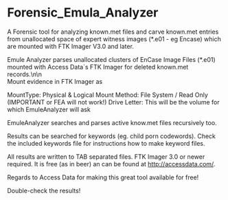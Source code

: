 Forensic_Emula_Analyzer
=======================

A Forensic tool for analyzing known.met files and carve known.met entries from unallocated space of expert witness images (*.e01 - eg Encase) which are mounted with FTK Imager V3.0 and later.

Emule Analyzer parses unallocated clusters of EnCase Image Files (*.e01) mounted with Access Data`s FTK Imager for deleted known.met records.\n\n\
Mount evidence in FTK Imager as

MountType: Physical & Logical 
Mount Method: File System / Read Only (IMPORTANT or FEA will not work!)
Drive Letter: This will be the volume for which EmuleAnalyzer will ask

EmuleAnalyzer searches and parses active know.met files recursively too.

Results can be searched for keywords (eg. child porn codewords). Check the included keywords file for instructions how to make keyword files.

All results are written to TAB separated files.
FTK Imager 3.0 or newer required. It is free (as in beer) an can be found at http://accessdata.com/.

Regards to Access Data for making this great tool available for free!

Double-check the results!
